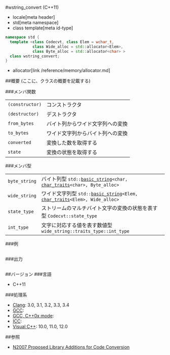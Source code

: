 #wstring_convert (C++11)
* locale[meta header]
* std[meta namespace]
* class template[meta id-type]

```cpp
namespace std {
  template <class Codecvt, class Elem = wchar_t,
            class Wide_alloc = std::allocator<Elem>,
            class Byte_alloc = std::allocator<char> >
  class wstring_convert;
}
```
* allocator[link /reference/memory/allocator.md]

##概要
(ここに、クラスの概要を記載する)

###メンバ関数

| | |
|----------------------------|--------------------------------------------------|
| `(constructor)` | コンストラクタ |
| `(destructor)` | デストラクタ |
| `from_bytes` | バイト列からワイド文字列への変換 |
| `to_bytes` | ワイド文字列からバイト列への変換 |
| `converted` | 変換した数を取得する |
| `state` | 変換の状態を取得する |

###メンバ型

| | |
|--------------------------|-----------------------------------------------------------------------------------------------------------------------------------------------------------------------------------------------------------------------------------------------------------------|
| `byte_string` | バイト列型 `std::`[`basic_string`](/reference/string/basic_string.md)`<char, `[`char_traits`](/reference/string/char_traits.md)`<char>, Byte_alloc>` |
| `wide_string` | ワイド文字列型 `std::`[`basic_string`](/reference/string/basic_string.md)`<Elem, `[`char_traits`](/reference/string/char_traits.md)`<Elem>, Wide_alloc>` |
| `state_type` | ストリームのマルチバイト文字の変換の状態を表す型 `Codecvt::state_type` |
| `int_type` | 文字に対応する値を表す数値型 `wide_string::traits_type::int_type` |

###例
```cpp
```

###出力
```
```

##バージョン
###言語
- C++11

###処理系
- [Clang](/implementation.md#clang): 3.0, 3.1, 3.2, 3.3, 3.4
- [GCC](/implementation.md#gcc):
- [GCC, C++0x mode](/implementation.md#gcc):
- [ICC](/implementation.md#icc):
- [Visual C++](/implementation.md#visual_cpp): 10.0, 11.0, 12.0


##参照
- [N2007 Proposed Library Additions for Code Conversion](http://www.open-std.org/jtc1/sc22/wg21/docs/papers/2006/n2007.html)

